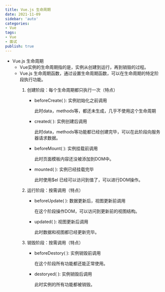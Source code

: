 ```yaml
---
title: Vue.js 生命周期
date: 2021-11-09
sidebar: 'auto'
categories:
- Vue
tags:
- Vue
- 面试
publish: true
---
```


- Vue.js 生命周期
    - Vue实例的生命周期指的是，实例从创建到运行，再到销毁的过程。
    - Vue.js 生命周期函数，通过设置生命周期函数，可以在生命周期的特定阶段执行功能。
        1. 创建阶段：每个生命周期都只执行一次（特点）
            - beforeCreate( ): 实例初始化之前调用
                
                此时data，methods等，都还未生成，几乎不使用这个生命周期
                
            - created( ): 实例创建后调用
                
                此时data，methods等功能都已经创建完毕，可以在此阶段向服务器请求数据。
                
            - beforeMount( ): 实例挂载前调用
                
                此时页面模板内容还没被添加到DOM中。
                
            - mounted( ): 实例已经挂载完毕
                
                此时使用$el 已经可以访问到值了，可以进行DOM操作。
                
        2. 运行阶段：按需调用（特点）
            - beforeUpdate( ): 数据更新后，视图更新前调用
                
                在这个阶段操作DOM，可以访问到更新前的视图结构。
                
            - updated( ): 视图更新后调用
                
                此时数据和视图都已经更新完毕。
                
        3. 销毁阶段：按需调用（特点）
            - beforeDestory( ): 实例销毁前调用
                
                在这个阶段所有功能都还能正常使用。
                
            - destoryed( ): 实例销毁后调用
                
                此时实例的所有功能都被销毁。
